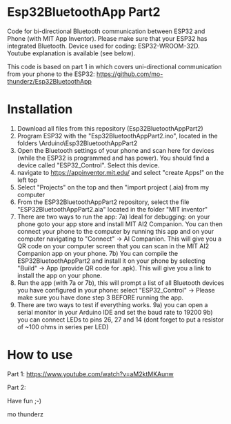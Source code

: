 # Esp32BluetoothApp Part2
Code for bi-directional Bluetooth communication between ESP32 and Phone (with MIT App Inventor). Please make sure that your ESP32 has integrated Bluetooth. Device used for coding: ESP32-WROOM-32D. Youtube explanation is available (see below).

This code is based on part 1 in which covers uni-directional communication from your phone to the ESP32:
https://github.com/mo-thunderz/Esp32BluetoothApp

# Installation
1) Download all files from this repository (Esp32BluetoothAppPart2)
2) Program ESP32 with the "Esp32BluetoothAppPart2.ino", located in the folders \Arduino\Esp32BluetoothAppPart2
3) Open the Bluetooth settings of your phone and scan here for devices (while the ESP32 is programmed and has power). You should find a device called "ESP32_Control". Select this device.
4) navigate to https://appinventor.mit.edu/ and select "create Apps!" on the left top
5) Select "Projects" on the top and then "import project (.aia) from my computer
6) From the ESP32BluetoothAppPart2 repository, select the file "ESP32BluetoothAppPart2.aia" located in the folder "MIT inventor"
7) There are two ways to run the app:
7a) Ideal for debugging: on your phone goto your app store and install MIT AI2 Companion. You can then connect your phone to the computer by running this app and on your computer navigating to "Connect" -> AI Companion. This will give you a QR code on your computer screen that you can scan in the MIT AI2 Companion app on your phone.
7b) You can compile the ESP32BluetoothAppPart2 and install it on your phone by selecting "Build" -> App (provide QR code for .apk). This will give you a link to install the app on your phone.
8) Run the app (with 7a or 7b), this will prompt a list of all Bluetooth devices you have configured in your phone: select "ESP32_Control" -> Please make sure you have done step 3 BEFORE running the app.
9) There are two ways to test if everything works. 
9a) you can open a serial monitor in your Arduino IDE and set the baud rate to 19200
9b) you can connect LEDs to pins 26, 27 and 14 (dont forget to put a resistor of ~100 ohms in series per LED)

# How to use
Part 1:
https://www.youtube.com/watch?v=aM2ktMKAunw

Part 2:


Have fun ;-)

mo thunderz
